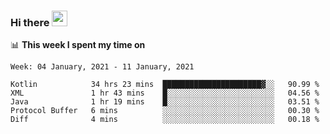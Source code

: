 ### Hi there <a href="https://www.gautamkrishnar.com/"><img src="https://media.giphy.com/media/hvRJCLFzcasrR4ia7z/giphy.gif" width="25px"></a>

📊 **This week I spent my time on**

<!--START_SECTION:waka-->
```text
Week: 04 January, 2021 - 11 January, 2021

Kotlin            34 hrs 23 mins  ██████████████████████▓░░   90.99 % 
XML               1 hr 43 mins    █░░░░░░░░░░░░░░░░░░░░░░░░   04.56 % 
Java              1 hr 19 mins    █░░░░░░░░░░░░░░░░░░░░░░░░   03.51 % 
Protocol Buffer   6 mins          ░░░░░░░░░░░░░░░░░░░░░░░░░   00.30 % 
Diff              4 mins          ░░░░░░░░░░░░░░░░░░░░░░░░░   00.18 % 
```
<!--END_SECTION:waka-->
